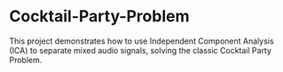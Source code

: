 # Cocktail-Party-Problem
This project demonstrates how to use Independent Component Analysis (ICA) to separate mixed audio signals, solving the classic Cocktail Party Problem. 
